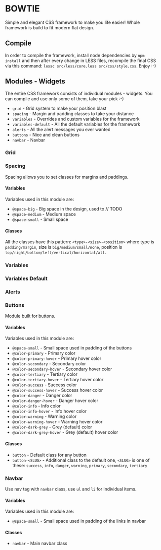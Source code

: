 # BOWTIE

Simple and elegant CSS framework to make you life easier! Whole framework is build to fit modern flat design.

## Compile

In order to compile the framework, install node dependencies by `npm install` and then after every change in LESS files, recompile the final CSS via this command: `lessc src/less/core.less src/css/style.css`. Enjoy :-)

## Modules - Widgets

The entire CSS framework consists of individual modules - widgets. You can compile and use only some of them, take your pick :-)

- `grid` - Grid system to make your position blast
- `spacing` - Margin and padding classes to take your distance
- `variables` - Overrides and custom variables for the framework
- `variables-default` - All the default variables for the framework
- `alerts` - All the alert messages you ever wanted
- `buttons` - Nice and clean buttons
- `navbar` - Navbar

### Grid

### Spacing

Spacing allows you to set classes for margins and paddings.

#### Variables

Variables used in this module are:
- `@space-big` - Big space in the design, used to // TODO
- `@space-medium` - Medium space
- `@space-small` - Small space

#### Classes

All the classes have this pattern: `<type>-<size>-<position>` where type is `padding/margin`, size is `big/medium/small/none`, position is `top/right/bottom/left/vertical/horizontal/all`.

### Variables

### Variables Default

### Alerts

### Buttons

Module built for buttons.

#### Variables

Variables used in this module are:
- `@space-small` - Small space used in padding of the buttons
- `@color-primary` - Primary color
- `@color-primary-hover` - Primary hover color
- `@color-secondary` - Secondary color
- `@color-secondary-hover` - Secondary hover color
- `@color-tertiary` - Tertiary color
- `@color-tertiary-hover` - Tertiary hover color
- `@color-success` - Success color
- `@color-success-hover` - Success hover color
- `@color-danger` - Danger color
- `@color-danger-hover` - Danger hover color
- `@color-info` - Info color
- `@color-info-hover` - Info hover color
- `@color-warning` - Warning color
- `@color-warning-hover` - Warning hover color
- `@color-dark-grey` - Grey (default) color
- `@color-dark-grey-hover` - Grey (default) hover color

#### Classes

- `button` - Default class for any button
- `button-<SLUG>` - Additional class to the default one, `<SLUG>` is one of these: `success`, `info`, `danger`, `warning`, `primary`, `secondary`, `tertiary`

### Navbar

Use nav tag with `navbar` class, use `ul` and `li` for individual items.

#### Variables

Variables used in this module are:
- `@space-small` - Small space used in padding of the links in navbar

#### Classes

- `navbar` - Main navbar class
